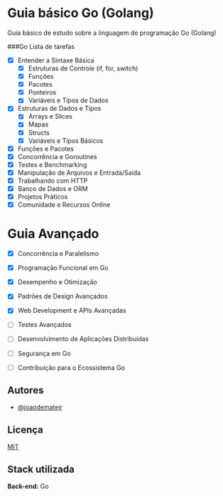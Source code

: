 
# Guia básico Go (Golang)

Guia básico de estudo sobre a linguagem de programação Go (Golang)

###Go Lista de tarefas

- [X] Entender a Sintaxe Básica
    - [X] Estruturas de Controle (if, for, switch)
    - [X] Funções
    - [X] Pacotes
    - [X] Ponteiros
    - [X] Variáveis e Tipos de Dados
- [X] Estruturas de Dados e Tipos
    - [X] Arrays e Slices
    - [X] Mapas
    - [X] Structs
    - [X] Variáveis e Tipos Básicos
- [X] Funções e Pacotes
- [X] Concorrência e Goroutines
- [X] Testes e Benchmarking
- [X] Manipulação de Arquivos e Entrada/Saída
- [X] Trabalhando com HTTP
- [X] Banco de Dados e ORM
- [X] Projetos Práticos
- [X] Comunidade e Recursos Online

# Guia Avançado

- [X] Concorrência e Paralelismo
- [X] Programação Funcional em Go
- [X] Desempenho e Otimização
- [X] Padrões de Design Avançados
- [X] Web Development e APIs Avançadas
- [ ] Testes Avançados
- [ ] Desenvolvimento de Aplicações Distribuídas
- [ ] Segurança em Go
- [ ] Contribuição para o Ecossistema Go



## Autores

- [@joaodematejr](https://www.github.com/joaodematejr)


## Licença

[MIT](https://choosealicense.com/licenses/mit/)


## Stack utilizada


**Back-end:** Go

